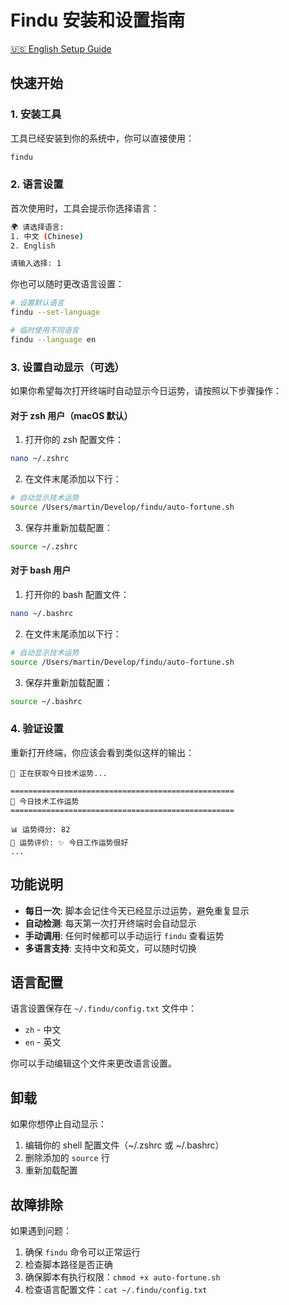 # Findu 安装和设置指南

[🇺🇸 English Setup Guide](SETUP.md)

## 快速开始

### 1. 安装工具

工具已经安装到你的系统中，你可以直接使用：

```bash
findu
```

### 2. 语言设置

首次使用时，工具会提示你选择语言：

```bash
🌍 请选择语言:
1. 中文 (Chinese)
2. English

请输入选择: 1
```

你也可以随时更改语言设置：

```bash
# 设置默认语言
findu --set-language

# 临时使用不同语言
findu --language en
```

### 3. 设置自动显示（可选）

如果你希望每次打开终端时自动显示今日运势，请按照以下步骤操作：

#### 对于 zsh 用户（macOS 默认）

1. 打开你的 zsh 配置文件：
```bash
nano ~/.zshrc
```

2. 在文件末尾添加以下行：
```bash
# 自动显示技术运势
source /Users/martin/Develop/findu/auto-fortune.sh
```

3. 保存并重新加载配置：
```bash
source ~/.zshrc
```

#### 对于 bash 用户

1. 打开你的 bash 配置文件：
```bash
nano ~/.bashrc
```

2. 在文件末尾添加以下行：
```bash
# 自动显示技术运势
source /Users/martin/Develop/findu/auto-fortune.sh
```

3. 保存并重新加载配置：
```bash
source ~/.bashrc
```

### 4. 验证设置

重新打开终端，你应该会看到类似这样的输出：

```
🎯 正在获取今日技术运势...

==================================================
🎯 今日技术工作运势
==================================================

📊 运势得分: 82
💬 运势评价: ✨ 今日工作运势很好
...
```

## 功能说明

- **每日一次**: 脚本会记住今天已经显示过运势，避免重复显示
- **自动检测**: 每天第一次打开终端时会自动显示
- **手动调用**: 任何时候都可以手动运行 `findu` 查看运势
- **多语言支持**: 支持中文和英文，可以随时切换

## 语言配置

语言设置保存在 `~/.findu/config.txt` 文件中：

- `zh` - 中文
- `en` - 英文

你可以手动编辑这个文件来更改语言设置。

## 卸载

如果你想停止自动显示：

1. 编辑你的 shell 配置文件（~/.zshrc 或 ~/.bashrc）
2. 删除添加的 `source` 行
3. 重新加载配置

## 故障排除

如果遇到问题：

1. 确保 `findu` 命令可以正常运行
2. 检查脚本路径是否正确
3. 确保脚本有执行权限：`chmod +x auto-fortune.sh`
4. 检查语言配置文件：`cat ~/.findu/config.txt`
